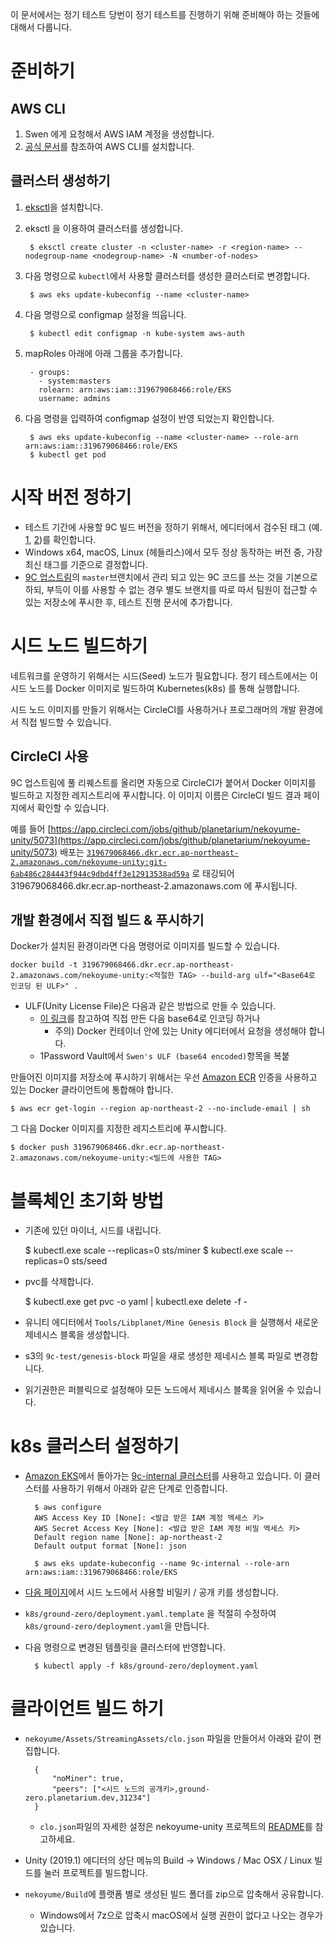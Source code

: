 이 문서에서는 정기 테스트 당번이 정기 테스트를 진행하기 위해 준비해야 하는 것들에 대해서 다룹니다.

# 준비하기

## AWS CLI

1. Swen 에게 요청해서 AWS IAM 계정을 생성합니다.
2. [공식 문서](https://docs.aws.amazon.com/ko_kr/cli/latest/userguide/cli-chap-install.html)를 참조하여 AWS CLI를 설치합니다.

## 클러스터 생성하기

1. [eksctl](https://github.com/weaveworks/eksctl)을 설치합니다.
2. eksctl 을 이용하여 클러스터를 생성합니다.

        $ eksctl create cluster -n <cluster-name> -r <region-name> --nodegroup-name <nodegroup-name> -N <number-of-nodes>

3. 다음 명령으로 `kubectl`에서 사용할 클러스터를 생성한 클러스터로 변경합니다.

        $ aws eks update-kubeconfig --name <cluster-name>

4. 다음 명령으로 configmap 설정을 띄웁니다.

        $ kubectl edit configmap -n kube-system aws-auth

5. mapRoles 아래에 아래 그룹을 추가합니다.

        - groups:
          - system:masters
          rolearn: arn:aws:iam::319679068466:role/EKS
          username: admins

6. 다음 명령을 입력하여 configmap 설정이 반영 되었는지 확인합니다.

        $ aws eks update-kubeconfig --name <cluster-name> --role-arn arn:aws:iam::319679068466:role/EKS
        $ kubectl get pod


# 시작 버전 정하기

- 테스트 기간에 사용할 9C 빌드 버전을 정하기 위해서, 에디터에서 검수된 태그 (예. [1](https://github.com/planetarium/nekoyume-unity/tree/20190910-01), [2](https://github.com/planetarium/nekoyume-unity/tree/20190906-01))를 확인합니다.
- Windows x64, macOS, Linux (헤들리스)에서 모두 정상 동작하는 버전 중, 가장 최신 태그를 기준으로 결정합니다.
- [9C 업스트림](https://github.com/planetarium/nekoyume-unity)의 `master`브랜치에서 관리 되고 있는 9C 코드를 쓰는 것을 기본으로 하되, 부득이 이를 사용할 수 없는 경우 별도 브랜치를 따로 따서 팀원이 접근할 수 있는 저장소에 푸시한 후, 테스트 진행 문서에 추가합니다.

# 시드 노드 빌드하기

네트워크를 운영하기 위해서는 시드(Seed) 노드가 필요합니다. 정기 테스트에서는 이 시드 노드를 Docker 이미지로 빌드하여 Kubernetes(k8s) 를 통해 실행합니다.

시드 노드 이미지를 만들기 위해서는 CircleCI를 사용하거나 프로그래머의 개발 환경에서 직접 빌드할 수 있습니다.

## CircleCI 사용

9C 업스트림에 풀 리퀘스트를 올리면 자동으로 CircleCI가 붙어서 Docker 이미지를 빌드하고 지정한 레지스트리에 푸시합니다. 이 이미지 이름은 CircleCI 빌드 결과 페이지에서 확인할 수 있습니다.

[](https://www.notion.so/7410267a49e947799e15169f8955e87d#5c6914008a594a72a43e5dbb4241684c)

예를 들어 [https://app.circleci.com/jobs/github/planetarium/nekoyume-unity/5073](https://app.circleci.com/jobs/github/planetarium/nekoyume-unity/5073) 배포는 [`319679068466.dkr.ecr.ap-northeast-2.amazonaws.com/nekoyume-unity:git-6ab486c284443f944c9dbd4ff3e12913538ad59a`](http://319679068466.dkr.ecr.ap-northeast-2.amazonaws.com/nekoyume-unity:git-6ab486c284443f944c9dbd4ff3e12913538ad59a) 로 태깅되어 319679068466.dkr.ecr.ap-northeast-2.amazonaws.com 에 푸시됩니다.

## 개발 환경에서 직접 빌드 & 푸시하기

Docker가 설치된 환경이라면 다음 명령어로 이미지를 빌드할 수 있습니다.

    docker build -t 319679068466.dkr.ecr.ap-northeast-2.amazonaws.com/nekoyume-unity:<적절한 TAG> --build-arg ulf="<Base64로 인코딩 된 ULF>" .

- ULF(Unity License File)은 다음과 같은 방법으로 만들 수 있습니다.
    - [이 링크](https://docs.unity3d.com/kr/2019.1/Manual/ManualActivationGuide.html)를 참고하여 직접 만든 다음 base64로 인코딩 하거나
        - 주의) Docker 컨테이너 안에 있는 Unity 에디터에서 요청을 생성해야 합니다.
    - 1Password Vault에서 `Swen's ULF (base64 encoded)`항목을 복붙

만들어진 이미지를 저장소에 푸시하기 위해서는 우선 [Amazon ECR](https://aws.amazon.com/ko/ecr/) 인증을 사용하고 있는 Docker 클라이언트에 통합해야 합니다.

    $ aws ecr get-login --region ap-northeast-2 --no-include-email | sh

그 다음 Docker 이미지를 지정한 레지스트리에 푸시합니다.

    $ docker push 319679068466.dkr.ecr.ap-northeast-2.amazonaws.com/nekoyume-unity:<빌드에 사용한 TAG>


# 블록체인 초기화 방법

- 기존에 있던 마이너, 시드를 내립니다.


    $ kubectl.exe scale --replicas=0 sts/miner
    $ kubectl.exe scale --replicas=0 sts/seed


- pvc를 삭제합니다.


    $ kubectl.exe get pvc -o yaml | kubectl.exe delete -f -


- 유니티 에디터에서 `Tools/Libplanet/Mine Genesis Block` 을 실행해서 새로운 제네시스 블록을 생성합니다.
- s3의 `9c-test/genesis-block` 파일을 새로 생성한 제네시스 블록 파일로 변경합니다.
- 읽기권한은 퍼블릭으로 설정해야 모든 노드에서 제네시스 블록을 읽어올 수 있습니다.


# k8s 클러스터 설정하기

- [Amazon EKS](https://aws.amazon.com/ko/eks/)에서 돌아가는 [9c-internal 클러스터](https://ap-northeast-2.console.aws.amazon.com/eks/home?region=ap-northeast-2#/clusters/9c-internal)를 사용하고 있습니다. 이 클러스터를 사용하기 위해서 아래와 같은 단계로 인증합니다.

        $ aws configure
        AWS Access Key ID [None]: <발급 받은 IAM 계정 엑세스 키>
        AWS Secret Access Key [None]: <발급 받은 IAM 계정 비밀 엑세스 키>
        Default region name [None]: ap-northeast-2
        Default output format [None]: json

        $ aws eks update-kubeconfig --name 9c-internal --role-arn arn:aws:iam::319679068466:role/EKS

- [다음 페이지](https://codepen.io/hongminhee/pen/LBJPQp)에서 시드 노드에서 사용할 비밀키 / 공개 키를 생성합니다.
- `k8s/ground-zero/deployment.yaml.template` 을 적절히 수정하여 `k8s/ground-zero/deployment.yaml`을 만듭니다.
- 다음 명령으로 변경된 템플릿을 클러스터에 반영합니다.

        $ kubectl apply -f k8s/ground-zero/deployment.yaml

# 클라이언트 빌드 하기

- `nekoyume/Assets/StreamingAssets/clo.json` 파일을 만들어서 아래와 같이 편집합니다.

        {
            "noMiner": true,
            "peers": ["<시드 노드의 공개키>,ground-zero.planetarium.dev,31234"]
        }

    - `clo.json`파일의 자세한 설정은 nekoyume-unity 프로젝트의 [README](https://github.com/planetarium/nekoyume-unity/blob/266b6ee/README.md)를 참고하세요.

- Unity (2019.1) 에디터의 상단 메뉴의 Build → Windows / Mac OSX / Linux 빌드를 눌러 프로젝트를 빌드합니다.
- `nekoyume/Build`에 플랫폼 별로 생성된 빌드 폴더를 zip으로 압축해서 공유합니다.
    - Windows에서 7z으로 압축시 macOS에서 실행 권한이 없다고 나오는 경우가 있습니다.
